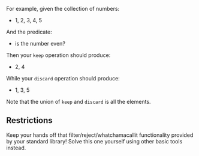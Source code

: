 For example, given the collection of numbers:

- 1, 2, 3, 4, 5

And the predicate:

- is the number even?

Then your `keep` operation should produce:

- 2, 4

While your `discard` operation should produce:

- 1, 3, 5

Note that the union of `keep` and `discard` is all the elements.

## Restrictions

Keep your hands off that filter/reject/whatchamacallit functionality
provided by your standard library!  Solve this one yourself using other
basic tools instead.

